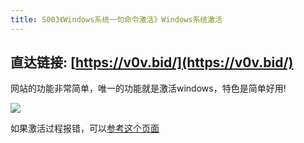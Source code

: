 ```yaml
---
title: S003《Windows系统一句命令激活》Windows系统激活
---
```


## 直达链接: [https://v0v.bid/](https://v0v.bid/)

网站的功能非常简单，唯一的功能就是激活windows，特色是简单好用!

![](https://www.v2fy.com/asset/superweb-002-v0v-bid/3.png)

如果激活过程报错，可以[参考这个页面](https://v0v.bid/kms.html)
